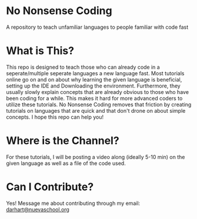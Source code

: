 # No Nonsense Coding
A repository to teach unfamiliar languages to people familiar with code fast


# What is This?

This repo is designed to teach those who can already code in a seperate/multiple seperate languages a new language fast. Most tutorials online go on and on about why learning the given language is beneficial, setting up the IDE and Downloading the environment. Furthermore, they usually slowly explain concepts that are already obvious to those who have been coding for a while. This makes it hard for more advanced coders to utilize these tutorials. No Nonsense Coding removes that friction by creating tutorials on languages that are quick and that don't drone on about simple concepts. I hope this repo can help you!

# Where is the Channel?

For these tutorials, I will be posting a video along (ideally 5-10 min) on the given language as well as a file of the code used. 

# Can I Contribute?

Yes! Message me about contributing through my email: darhart@nuevaschool.org


